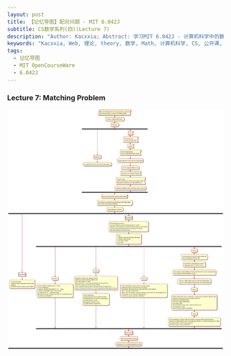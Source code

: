 ```yaml
---
layout: post
title: 【记忆导图】配对问题 - MIT 6.042J
subtitle: CS数学系列(四)(Lecture 7)
description: "Author: Kacxxia; Abstract: 学习MIT 6.042J - 计算机科学中的数学"
keywords: "Kacxxia, Web, 理论, theory, 数学, Math, 计算机科学, CS, 公开课, MIT, Opencourseware, matching problem"
tags:
  - 记忆导图
  - MIT OpenCourseWare
  - 6.042J
---
```


### Lecture 7: Matching Problem

![](/assets/img/MIT/MIT-6.042J-7.png)
